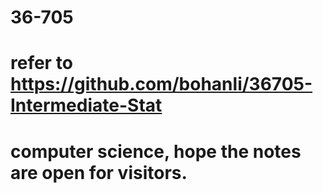 # 36-705

# refer to https://github.com/bohanli/36705-Intermediate-Stat

# computer science, hope the notes are open for visitors.
